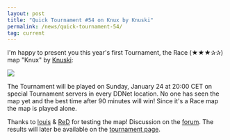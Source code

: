 ```yaml
---
layout: post
title: "Quick Tournament #54 on Knux by Knuski"
permalink: /news/quick-tournament-54/
tag: current
---
```


I'm happy to present you this year's first Tournament, the Race (★★★✰✰) map "Knux" by [Knuski](/mappers/Knuski/):

[<img class="demo" src="/Knux.png" />](//forum.ddnet.tw/viewtopic.php?f=33&t=7077)

The Tournament will be played on Sunday, January 24 at 20:00 CET on special Tournament servers in every DDNet location. No one has seen the map yet and the best time after 90 minutes will win! Since it's a Race map the map is played alone.

Thanks to [louis](/mappers/louis/) & [ReD](/mappers/ReD/) for testing the map! Discussion on the [forum](//forum.ddnet.tw/viewtopic.php?f=33&t=7077). The results will later be available on the [tournament page](/tournaments/54/).
